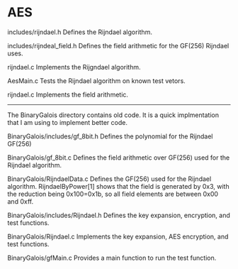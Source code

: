 AES
===

includes/rijndael.h
    Defines the Rijndael algorithm.

includes/rijndeal_field.h
    Defines the field arithmetic for the GF(256) Rijndael uses.

rijndael.c
    Implements the Rijgndael algorithm.

AesMain.c
    Tests the Rijndael algorithm on known test vetors.

rijndael.c
    Implements the field arithmetic.


-------------------------------------------------------------------
The BinaryGalois directory contains old code.  It is a quick
implmentation that I am using to implement better code.

BinaryGalois/includes/gf_8bit.h
    Defines the polynomial for the Rijndael GF(256)

BinaryGalois/gf_8bit.c
    Defines the field arithmetic over GF(256) used for the Rijndael algorithm.

BinaryGalois/RijndaelData.c
    Defines the GF(256) used for the Rijndael algorithm.  RijndaelByPower[1] shows
    that the field is generated by 0x3, with the reduction being 0x100=0x1b, so all
    field elements are between 0x00 and 0xff.

BinaryGalois/includes/Rijndael.h
    Defines the key expansion, encryption, and test functions.

BinaryGalois/Rijndael.c
    Implements the key expansion, AES encryption, and test functions.

BinaryGalois/gfMain.c
    Provides a main function to run the test function.


